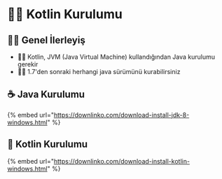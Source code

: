 # 👷‍♂️ Kotlin Kurulumu

## 🚴‍♂️ Genel İlerleyiş

* 👮‍♂️ Kotlin, JVM \(Java Virtual Machine\) kullandığından Java kurulumu gerekir
* 💁‍♂️ 1.7'den sonraki herhangi java sürümünü kurabilirsiniz

## ☕ Java Kurulumu

{% embed url="https://downlinko.com/download-install-jdk-8-windows.html" %}

## 🎃 Kotlin Kurulumu

{% embed url="https://downlinko.com/download-install-kotlin-windows.html" %}



